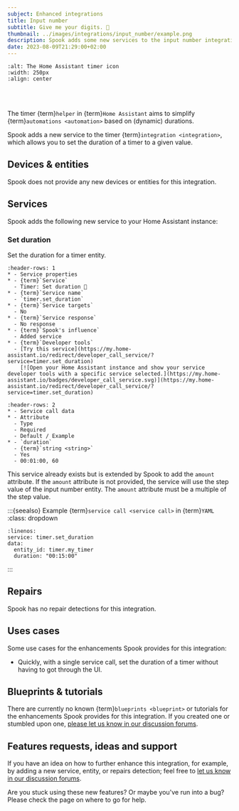 ```yaml
---
subject: Enhanced integrations
title: Input number
subtitle: Give me your digits. 🔢
thumbnail: ../images/integrations/input_number/example.png
description: Spook adds some new services to the input number integration, which allows you to set the value to the minimum or maximum value, or increase or decrease value by a given amount.
date: 2023-08-09T21:29:00+02:00
---
```


```{image} https://brands.home-assistant.io/timer/logo.png
:alt: The Home Assistant timer icon
:width: 250px
:align: center
```

<br><br>

The timer {term}`helper` in {term}`Home Assistant` aims to simplify {term}`automations <automation>` based on (dynamic) durations.

Spook adds a new service to the timer {term}`integration <integration>`, which allows you to set the duration of a timer to a given value.

## Devices & entities

Spook does not provide any new devices or entities for this integration.

## Services

Spook adds the following new service to your Home Assistant instance:

### Set duration

Set the duration for a timer entity.


```{list-table}
:header-rows: 1
* - Service properties
* - {term}`Service`
  - Timer: Set duration 👻
* - {term}`Service name`
  - `timer.set_duration`
* - {term}`Service targets`
  - No
* - {term}`Service response`
  - No response
* - {term}`Spook's influence`
  - Added service
* - {term}`Developer tools`
  - [Try this service](https://my.home-assistant.io/redirect/developer_call_service/?service=timer.set_duration)
    [![Open your Home Assistant instance and show your service developer tools with a specific service selected.](https://my.home-assistant.io/badges/developer_call_service.svg)](https://my.home-assistant.io/redirect/developer_call_service/?service=timer.set_duration)
```

```{list-table}
:header-rows: 2
* - Service call data
* - Attribute
  - Type
  - Required
  - Default / Example
* - `duration`
  - {term}`string <string>`
  - Yes
  - 00:01:00, 60
```

This service already exists but is extended by Spook to add the `amount` attribute. If the `amount` attribute is not provided, the service will use the step value of the input number entity. The `amount` attribute must be a multiple of the step value.

:::{seealso} Example {term}`service call <service call>` in {term}`YAML`
:class: dropdown

```{code-block} yaml
:linenos:
service: timer.set_duration
data:
  entity_id: timer.my_timer
  duration: "00:15:00"
```

:::

## Repairs

Spook has no repair detections for this integration.

## Uses cases

Some use cases for the enhancements Spook provides for this integration:

- Quickly, with a single service call, set the duration of a timer without having to got through the UI.

## Blueprints & tutorials

There are currently no known {term}`blueprints <blueprint>` or tutorials for the enhancements Spook provides for this integration. If you created one or stumbled upon one, [please let us know in our discussion forums](https://github.com/frenck/spook/discussions).

## Features requests, ideas and support

If you have an idea on how to further enhance this integration, for example, by adding a new service, entity, or repairs detection; feel free to [let us know in our discussion forums](https://github.com/frenck/spook/discussions).

Are you stuck using these new features? Or maybe you've run into a bug? Please check the [](../support) page on where to go for help.
